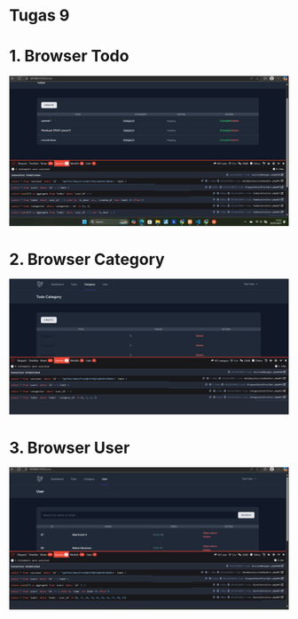 # Tugas 9

# 1. Browser Todo
![alt text](<Screenshot 2025-05-18 171048.png>)

# 2. Browser Category
![alt text](<Screenshot 2025-05-18 171453.png>)

# 3. Browser User
![alt text](<Screenshot 2025-05-18 171542.png>)